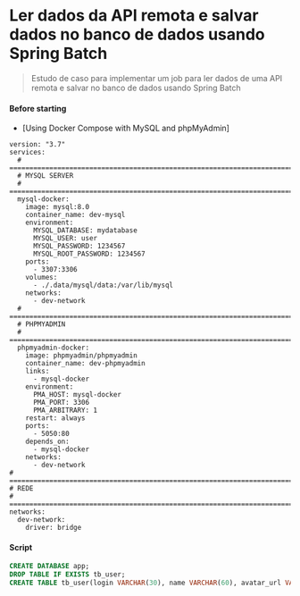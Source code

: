 # Ler dados da API remota e salvar dados no banco de dados usando Spring Batch
>  Estudo de caso para implementar um job para ler dados de uma API remota e salvar no banco de dados usando Spring Batch

#### Before starting

- [Using Docker Compose with MySQL and phpMyAdmin]
```
version: "3.7"
services:
  # ===============================================================================
  # MYSQL SERVER
  # ===============================================================================
  mysql-docker:
    image: mysql:8.0
    container_name: dev-mysql
    environment:
      MYSQL_DATABASE: mydatabase
      MYSQL_USER: user
      MYSQL_PASSWORD: 1234567
      MYSQL_ROOT_PASSWORD: 1234567
    ports:
      - 3307:3306
    volumes:
      - ./.data/mysql/data:/var/lib/mysql
    networks:
      - dev-network
  # ===============================================================================
  # PHPMYADMIN
  # ===============================================================================
  phpmyadmin-docker:
    image: phpmyadmin/phpmyadmin
    container_name: dev-phpmyadmin
    links:
      - mysql-docker
    environment:
      PMA_HOST: mysql-docker
      PMA_PORT: 3306
      PMA_ARBITRARY: 1
    restart: always
    ports:
      - 5050:80
    depends_on:
      - mysql-docker
    networks:
      - dev-network
# ===============================================================================
# REDE
# ===============================================================================
networks:
  dev-network:
    driver: bridge

```
#### Script 

```sql
CREATE DATABASE app;
DROP TABLE IF EXISTS tb_user;
CREATE TABLE tb_user(login VARCHAR(30), name VARCHAR(60), avatar_url VARCHAR(100), PRIMARY KEY(login));
```
